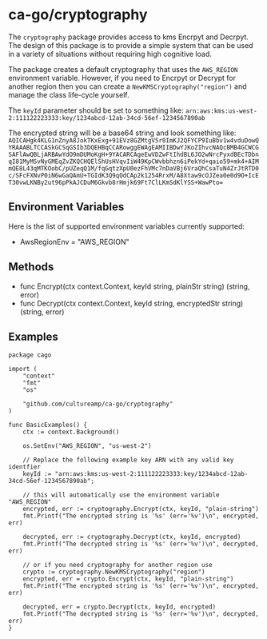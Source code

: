 # ca-go/cryptography

The `cryptography` package provides access to kms Encrpyt and Decrpyt. The design of this package is to provide a simple system that can be used in a variety of situations without requiring high cognitive load.

The package creates a default cryptography that uses the `AWS_REGION` environment variable. However, if you need to Encrpyt or Decrypt for another region then you can create a `NewKMSCryptography("region")` and manage the class life-cycle yourself.

The `keyId` parameter should be set to something like: `arn:aws:kms:us-west-2:111122223333:key/1234abcd-12ab-34cd-56ef-1234567890ab`

The encrypted string will be a base64 string and look something like: `AQICAHgk4KLG1nZnyA8JokTKxExg+91EVz8GZMtgV5r0ImKJ2QFYCP9IuBbv1w4vduDowQYRAAABLTCCASkGCSqGSIb3DQEHBqCCARowggEWAgEAMIIBDwYJKoZIhvcNAQcBMB4GCWCGSAFlAwQBLjARBAwYdO9mDUMoKgH+9YACARCAgeEwVDZwFtIhdBL6JO2wNrcPyxdBEcTDbnqI81MyMSvNyGMEqZvZKQCHQElShUsHVqvIiW49KpCWvbbhzn6iPekYd+qaio59+mk4+AIMmQE8L43qMTKOobC/pUZeqQ1M/fqGqtzXpU0ezFhVMc7nDaVBj6VraQhCsaTuN4ZrJtRTD0c/SFcFXNvP0iN6wGaQAmU+TGIdK3Q9qOdCAp2k1254RrxM/A8Xtaw9cOJZea0e0d9O+IcET30vwLKNBy2ut96pPkAJCDuM6Gkvb8rHmjk69Ft7ClLKmSdKlYSS+WawPto=`

## Environment Variables

Here is the list of supported environment variables currently supported:
- AwsRegionEnv    = "AWS_REGION"

## Methods

- func Encrypt(ctx context.Context, keyId string, plainStr string) (string, error)
- func Decrypt(ctx context.Context, keyId string, encryptedStr string) (string, error)

## Examples
```
package cago

import (
	"context"
	"fmt"
	"os"

	"github.com/cultureamp/ca-go/cryptography"
)

func BasicExamples() {
	ctx := context.Background()

	os.SetEnv("AWS_REGION", "us-west-2")

	// Replace the following example key ARN with any valid key identfier
	keyId := "arn:aws:kms:us-west-2:111122223333:key/1234abcd-12ab-34cd-56ef-1234567890ab";

	// this will automatically use the environment variable "AWS_REGION" 
	encrypted, err := cryptography.Encrypt(ctx, keyId, "plain-string")
	fmt.Printf("The encrypted string is '%s' (err='%v')\n", encrypted, err)

	decrypted, err := cryptography.Decrypt(ctx, keyId, encrypted)
	fmt.Printf("The decrypted string is '%s' (err='%v')\n", decrypted, err)

	// or if you need cryptography for another region use
	crypto := cryptography.NewKMSCryptography("region")
	encrypted, err = crypto.Encrypt(ctx, keyId, "plain-string")
	fmt.Printf("The encrypted string is '%s' (err='%v')\n", encrypted, err)

	decrypted, err = crypto.Decrypt(ctx, keyId, encrypted)
	fmt.Printf("The decrypted string is '%s' (err='%v')\n", decrypted, err)
}
```
